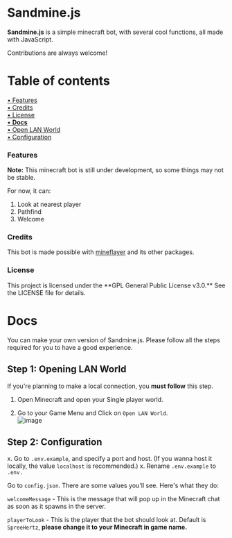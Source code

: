 # Sandmine.js

**Sandmine.js** is a simple minecraft bot, with several cool functions, all made with JavaScript. 

Contributions are always welcome! 

# Table of contents

<a href="#features">• Features</a> <br>
<a href="#credits"> • Credits</a> <br>
<a href="#license"> • License</a> <br>
<a href="#docs">• <b>Docs</b> </a> <br>
<a href="#step-1-opening-lan-world"> • Open LAN World </a> <br>
<a href="#configuration"> • Configuration </a> <br>


### Features

<div id="features">

**Note:** This minecraft bot is still under development, so some things may not be stable.

For now, it can:

1. Look at nearest player 
2. Pathfind
3. Welcome
</div>

### Credits
<div id="credits">

This bot is made possible with [mineflayer](https://github.com/prismarinejs/mineflayer) and its other packages.

</div>

### License
<div id="#license">
This project is licensed under the **GPL General Public License v3.0.** See the LICENSE file for details.

</div>

# Docs
<div id="#docs">
You can make your own version of Sandmine.js. Please follow all the steps required for you to have a good experience.
</div>

## Step 1: Opening LAN World
<div id="#step-1-opening-lan-world">

If you're planning to make a local connection, you **must follow** this step.

1. Open Minecraft and open your Single player world.

2. Go to your Game Menu and Click on `Open LAN World`. <br>
  ![image](https://user-images.githubusercontent.com/48062454/139525364-e271a2e6-830d-4dba-9153-6d8a62ee92c1.png)



## Step 2: Configuration
<div id="#configuration">

x. Go to `.env.example`, and specify a port and host. (If you wanna host it locally, the value `localhost` is recommended.)
x. Rename `.env.example` to `.env.`

Go to `config.json`. There are some values you'll see. Here's what they do:

`welcomeMessage` - This is the message that will pop up in the Minecraft chat as soon as it spawns in the server.

`playerToLook` - This is the player that the bot should look at. Default is `SpreeHertz`, **please change it to your Minecraft in game name.**
